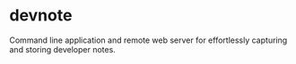 # devnote
Command line application and remote web server for effortlessly capturing and storing developer notes.
